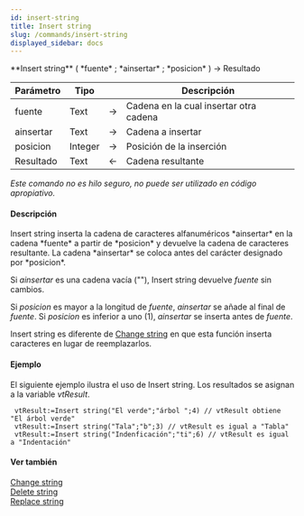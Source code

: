 ```yaml
---
id: insert-string
title: Insert string
slug: /commands/insert-string
displayed_sidebar: docs
---
```


<!--REF #_command_.Insert string.Syntax-->**Insert string** ( *fuente* ; *ainsertar* ; *posicion* ) -> Resultado<!-- END REF-->
<!--REF #_command_.Insert string.Params-->
| Parámetro | Tipo |  | Descripción |
| --- | --- | --- | --- |
| fuente | Text | &#8594;  | Cadena en la cual insertar otra cadena |
| ainsertar | Text | &#8594;  | Cadena a insertar |
| posicion | Integer | &#8594;  | Posición de la inserción |
| Resultado | Text | &#8592; | Cadena resultante |

<!-- END REF-->

*Este comando no es hilo seguro, no puede ser utilizado en código apropiativo.*


#### Descripción 

<!--REF #_command_.Insert string.Summary-->Insert string inserta la cadena de caracteres alfanuméricos *ainsertar* en la cadena *fuente* a partir de *posicion* y devuelve la cadena de caracteres resultante.<!-- END REF--> La cadena *ainsertar* se coloca antes del carácter designado por *posicion*. 

Si *ainsertar* es una cadena vacía (""), Insert string devuelve *fuente* sin cambios.

Si *posicion* es mayor a la longitud de *fuente*, *ainsertar* se añade al final de *fuente*. Si *posicion* es inferior a uno (1), *ainsertar* se inserta antes de *fuente*.

Insert string es diferente de [Change string](change-string.md "Change string") en que esta función inserta caracteres en lugar de reemplazarlos.

#### Ejemplo 

El siguiente ejemplo ilustra el uso de Insert string. Los resultados se asignan a la variable *vtResult*.

```4d
 vtResult:=Insert string("El verde";"árbol ";4) // vtResult obtiene "El árbol verde"
 vtResult:=Insert string("Tala";"b";3) // vtResult es igual a "Tabla"
 vtResult:=Insert string("Indenficación";"ti";6) // vtResult es igual a "Indentación"
```

#### Ver también 

[Change string](change-string.md)  
[Delete string](delete-string.md)  
[Replace string](replace-string.md)  